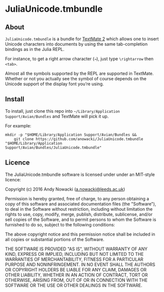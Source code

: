# JuliaUnicode.tmbundle

## About

`JuliaUnicode.tmbundle` is a bundle for [TextMate 2](https://github.com/textmate/textmate)
which allows one to insert Unicode characters into documents by using the same
tab-completion bindings as in the Julia REPL.

For instance, to get a right arrow character (`→`), just type `\rightarrow` then
`<tab>`.
    
Almost all the symbols supported by the REPL are supported in TextMate.  Whether
or not you actually see the symbol of course depends on the Unicode support of
the display font you’re using.

## Install

To install, just clone this repo into
`~/Library/Application Support/Avian/Bundles` and TextMate will pick it up.

For example:

    mkdir -p "$HOME/Library/Application Support/Avian/Bundles &&
        git clone https://github.com/anowacki/JuliaUnicode.tmbundle "$HOME/Library/Application Support/Avian/Bundles/JuliaUnicode.tmbundle"

## Licence

The JuliaUnicode.tmbundle software is licensed under under an MIT-style licence:

Copyright (c) 2016 Andy Nowacki (a.nowacki@leeds.ac.uk)

Permission is hereby granted, free of charge, to any person obtaining a copy
of this software and associated documentation files (the "Software"), to deal
in the Software without restriction, including without limitation the rights
to use, copy, modify, merge, publish, distribute, sublicense, and/or sell
copies of the Software, and to permit persons to whom the Software is
furnished to do so, subject to the following conditions:

The above copyright notice and this permission notice shall be included in
all copies or substantial portions of the Software.

THE SOFTWARE IS PROVIDED "AS IS", WITHOUT WARRANTY OF ANY KIND, EXPRESS OR
IMPLIED, INCLUDING BUT NOT LIMITED TO THE WARRANTIES OF MERCHANTABILITY,
FITNESS FOR A PARTICULAR PURPOSE AND NONINFRINGEMENT. IN NO EVENT SHALL THE
AUTHORS OR COPYRIGHT HOLDERS BE LIABLE FOR ANY CLAIM, DAMAGES OR OTHER
LIABILITY, WHETHER IN AN ACTION OF CONTRACT, TORT OR OTHERWISE, ARISING FROM,
OUT OF OR IN CONNECTION WITH THE SOFTWARE OR THE USE OR OTHER DEALINGS IN
THE SOFTWARE.

